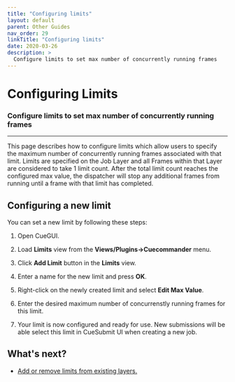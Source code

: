 ```yaml
---
title: "Configuring limits"
layout: default
parent: Other Guides
nav_order: 29
linkTitle: "Configuring limits"
date: 2020-03-26
description: >
  Configure limits to set max number of concurrently running frames
---
```


# Configuring Limits

### Configure limits to set max number of concurrently running frames

---

This page describes how to configure limits which allow users to specify 
the maximum number of concurrently running frames associated with that limit.
Limits are specified on the Job Layer and all Frames within that Layer are 
considered to take 1 limit count. After the total limit count reaches the 
configured max value, the dispatcher will stop any additional frames from 
running until a frame with that limit has completed.

## Configuring a new limit

You can set a new limit by following these steps:

1.  Open CueGUI.

1.  Load **Limits** view from the **Views/Plugins->Cuecommander** menu.

1.  Click **Add Limit** button in the **Limits** view.

1. Enter a name for the new limit and press **OK**.

1. Right-click on the newly created limit and select **Edit Max Value**.

1. Enter the desired maximum number of concurrenstly running frames for this limit.

1. Your limit is now configured and ready for use. New submissions will be able select this limit in CueSubmit UI when creating a new job.

## What's next?
*  [Add or remove limits from existing layers.](/docs/user-guides/adding-removing-limits/)
